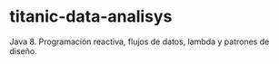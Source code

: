 # titanic-data-analisys
Java 8. Programación reactiva, flujos de datos, lambda y patrones de diseño.
